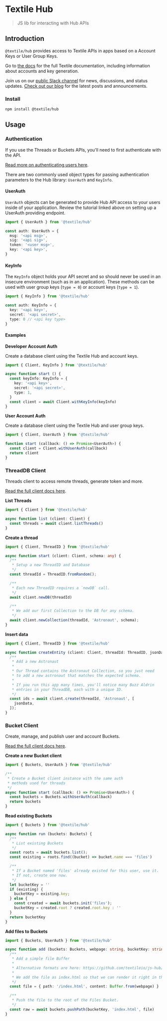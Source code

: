 Textile Hub
============

> JS lib for interacting with Hub APIs

## Introduction

`@textile/hub` provides access to Textile APIs in apps based on a Account Keys or User Group Keys.

Go to [the docs](https://docs.textile.io/) for the full Textile documentation, including information about accounts and key generation.

Join us on our [public Slack channel](https://slack.textile.io/) for news, discussions, and status updates. [Check out our blog](https://blog.textile.io/) for the latest posts and announcements.

### Install

```bash
npm install @textile/hub
```

## Usage


### Authentication

If you use the Threads or Buckets APIs, you'll need to first authenticate with the API.

[Read more on authenticating users here](https://docs.textile.io/tutorials/hub/web-app/).

There are two commonly used object types for passing authentication parameters to the Hub library: `UserAuth` and `KeyInfo`.

#### UserAuth

`UserAuth` objects can be generated to provide Hub API access to your users inside of your application. Review the tutorial linked above on setting up a UserAuth providing endpoint.

```typescript
import { UserAuth } from '@textile/hub'

const auth: UserAuth = {
  msg: '<api msg>',
  sig: '<api sig>',
  token: '<user msg>',
  key: '<api key>',
}
```

#### KeyInfo

The `KeyInfo` object holds your API secret and so should never be used in an insecure environment (such as in an application). These methods can be used with user group keys (`type = 0`) or account keys (`type = 1`).

```typescript
import { KeyInfo } from '@textile/hub'

const auth: KeyInfo = {
  key: '<api key>',
  secret: '<api secret>',
  type: 0 // <api key type>
}
```

#### Examples

**Developer Account Auth**

Create a database client using the Textile Hub and account keys.

```typescript
import { Client, KeyInfo } from '@textile/hub'

async function start () {
  const keyInfo: KeyInfo = {
    key: '<api key>',
    secret: '<api secret>',
    type: 1,
  }
  const client = await Client.withKeyInfo(keyInfo)
}
```

**User Account Auth**

Create a database client using the Textile Hub and user group keys.

```typescript
import { Client, UserAuth } from '@textile/hub'

function start (callback: () => Promise<UserAuth>) {
  const client = Client.withUserAuth(callback)
  return client
}
```

### ThreadDB Client

Threads client to access remote threads, generate token and more.

[Read the full client docs here](https://textileio.github.io/js-hub/docs/hub.client).

**List Threads**

```typescript
import { Client } from '@textile/hub'

async function list (client: Client) {
  const threads = await client.listThreads()
}
```

**Create a thread**

```typescript
import { Client, ThreadID } from '@textile/hub'

async function start (client: Client, schema: any) {
  /**
   * Setup a new ThreadID and Database
   */
  const threadId = ThreadID.fromRandom();

  /**
   * Each new ThreadID requires a `newDB` call.
   */
  await client.newDB(threadId)

  /**
   * We add our first Collection to the DB for any schema.
   */
  await client.newCollection(threadId, 'Astronaut', schema);
}
```

**Insert data**

```typescript
import { Client, ThreadID } from '@textile/hub'

async function createEntity (client: Client, threadId: ThreadID, jsonData: any) {
  /**
   * Add a new Astronaut
   * 
   * Our Thread contains the Astronaut Collection, so you just need
   * to add a new astronaut that matches the expected schema.
   * 
   * If you run this app many times, you'll notice many Buzz Aldrin
   * entries in your ThreadDB, each with a unique ID.
   */
  const ids = await client.create(threadId, 'Astronaut', [
    jsonData,
  ]);
}
```

### Bucket Client

Create, manage, and publish user and account Buckets.

[Read the full client docs here](https://textileio.github.io/js-hub/docs/hub.buckets).

**Create a new Bucket client**

```typescript
import { Buckets, UserAuth } from '@textile/hub'

/**
 * Create a Bucket client instance with the same auth
 * methods used for threads
 */
async function start (callback: () => Promise<UserAuth>) {
  const buckets = Buckets.withUserAuth(callback)
  return buckets
}
```

**Read existing Buckets**

```typescript
import { Buckets } from '@textile/hub'

async function run (buckets: Buckets) {
  /**
   * List existing Buckets
   */
  const roots = await buckets.list();
  const existing = roots.find((bucket) => bucket.name === 'files')

  /**
   * If a Bucket named 'files' already existed for this user, use it.
   * If not, create one now.
   */
  let bucketKey = ''
  if (existing) {
    bucketKey = existing.key;
  } else {
    const created = await buckets.init('files');
    bucketKey = created.root ? created.root.key : ''
  }
  return bucketKey
}
```

**Add files to Buckets**

```typescript
import { Buckets, UserAuth } from '@textile/hub'

async function add (buckets: Buckets, webpage: string, bucketKey: string) {
  /**
   * Add a simple file Buffer
   * 
   * Alternative formats are here: https://github.com/textileio/js-hub/blob/master/src/normalize.ts#L14
   * 
   * We add the file as index.html so that we can render it right in the browser afterwards.
   */
  const file = { path: '/index.html', content: Buffer.from(webpage) }

  /**
   * Push the file to the root of the Files Bucket.
   */
  const raw = await buckets.pushPath(bucketKey, 'index.html', file)
}
```
